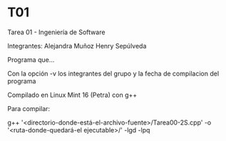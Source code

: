 T01
===

Tarea 01 - Ingeniería de Software

Integrantes:
Alejandra Muñoz
Henry Sepúlveda


Programa que...

Con la opción -v los integrantes del grupo y la fecha de compilacion del programa


Compilado en Linux Mint 16 (Petra) con g++

Para compilar: 

g++ '<directorio-donde-está-el-archivo-fuente>/Tarea00-2S.cpp' -o '<ruta-donde-quedará-el ejecutable>/<nombre-del-ejecutable>' -lgd -lpq





